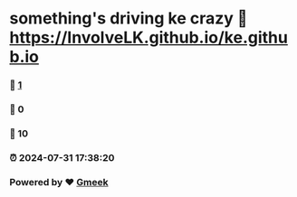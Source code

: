 # something's driving ke crazy :link: https://InvolveLK.github.io/ke.github.io 
### :page_facing_up: [1](https://InvolveLK.github.io/ke.github.io/tag.html) 
### :speech_balloon: 0 
### :hibiscus: 10 
### :alarm_clock: 2024-07-31 17:38:20 
### Powered by :heart: [Gmeek](https://github.com/Meekdai/Gmeek)
